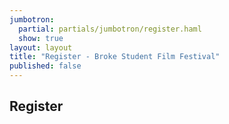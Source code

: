 ```yaml
---
jumbotron: 
  partial: partials/jumbotron/register.haml
  show: true
layout: layout
title: "Register - Broke Student Film Festival"
published: false
---
```


## Register

